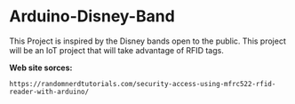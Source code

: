 # Arduino-Disney-Band
This Project is inspired by the Disney bands open to the public. This project will be an IoT project that will take advantage of RFID tags.

**Web site sorces:**

```
https://randomnerdtutorials.com/security-access-using-mfrc522-rfid-reader-with-arduino/
```
